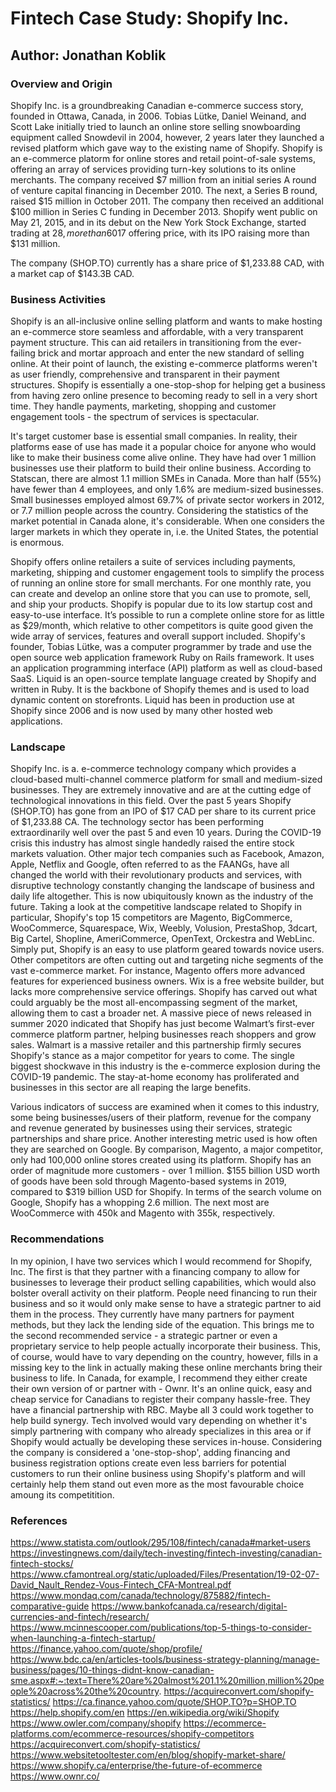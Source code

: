 # Fintech Case Study: Shopify Inc.

## Author: Jonathan Koblik

### Overview and Origin

Shopify Inc. is a groundbreaking Canadian e-commerce success story, founded in Ottawa, Canada, in 2006. Tobias Lütke, Daniel Weinand, and Scott Lake initially tried to launch an online store selling snowboarding equipment called Snowdevil in 2004, however, 2 years later they launched a revised platform which gave way to the existing name of Shopify. Shopify is an e-commerce platorm for online stores and retail point-of-sale systems, offering an array of services providing turn-key solutions to its online merchants.
The company received $7 million from an initial series A round of venture capital financing in December 2010. The next, a Series B round, raised $15 million in October 2011. The company then received an additional $100 million in Series C funding in December 2013.
Shopify went public on May 21, 2015, and in its debut on the New York Stock Exchange, started trading at $28, more than 60% higher than its US$17 offering price, with its IPO raising more than $131 million.

The company (SHOP.TO) currently has a share price of $1,233.88 CAD, with a market cap of $143.3B CAD.

### Business Activities

Shopify is an all-inclusive online selling platform and wants to make hosting an e-commerce store seamless and affordable, with a very transparent payment structure. This can aid retailers in transitioning from the ever-failing brick and mortar approach and enter the new standard of selling online. At their point of launch, the existing e-commerce platforms weren't as user friendly, comprehensive and transparent in their payment structures. Shopify is essentially a one-stop-shop for helping get a business from having zero online presence to becoming ready to sell in a very short time. They handle payments, marketing, shopping and customer engagement tools - the spectrum of services is spectacular. 

It's target customer base is essential small companies. In reality, their platforms ease of use has made it a popular choice for anyone who would like to make their business come alive online. They have had over 1 million businesses use their platform to build their online business. According to Statscan, there are almost 1.1 million SMEs in Canada. More than half (55%) have fewer than 4 employees, and only 1.6% are medium-sized businesses. Small businesses employed almost 69.7% of private sector workers in 2012, or 7.7 million people across the country. Considering the statistics of the market potential in Canada alone, it's considerable. When one considers the larger markets in which they operate in, i.e. the United States, the potential is enormous.

Shopify offers online retailers a suite of services including payments, marketing, shipping and customer engagement tools to simplify the process of running an online store for small merchants. For one monthly rate, you can create and develop an online store that you can use to promote, sell, and ship your products. Shopify is popular due to its low startup cost and easy-to-use interface. It’s possible to run a complete online store for as little as $29/month, which relative to other competitors is quite good given the wide array of services, features and overall support included. 
Shopify's founder, Tobias Lütke, was a computer programmer by trade and use the open source web application framework Ruby on Rails framework. It uses an application programming interface (API) platform as well as cloud-based SaaS.
Liquid is an open-source template language created by Shopify and written in Ruby. It is the backbone of Shopify themes and is used to load dynamic content on storefronts. Liquid has been in production use at Shopify since 2006 and is now used by many other hosted web applications.

### Landscape

Shopify Inc. is a. e-commerce technology company which provides a cloud-based multi-channel commerce platform for small and medium-sized businesses. They are extremely innovative and are at the cutting edge of technological innovations in this field. 
Over the past 5 years Shopify (SHOP.TO) has gone from an IPO of $17 CAD per share to its current price of $1,233.88 CA. The technology sector has been performing extraordinarily well over the past 5 and even 10 years. During the COVID-19 crisis this industry has almost single handedly raised the entire stock markets valuation. Other major tech companies such as Facebook, Amazon, Apple, Netflix and Google, often referred to as the FAANGs, have all changed the world with their revolutionary products and services, with disruptive technology constantly changing the landscape of business and daily life altogether. This is now ubiquitously known as the industry of the future.
Taking a look at the competitive landscape related to Shopify in particular, Shopify's top 15 competitors are Magento, BigCommerce, WooCommerce, Squarespace, Wix, Weebly, Volusion, PrestaShop, 3dcart, Big Cartel, Shopline, AmeriCommerce, OpenText, Orckestra and WebLinc.
Simply put, Shopify is an easy to use platform geared towards novice users. Other competitors are often cutting out and targeting niche segments of the vast e-commerce market. For instance, Magento offers more advanced features for experienced business owners. Wix is a free website builder, but lacks more comprehensive service offerings. Shopify has carved out what could arguably be the most all-encompassing segment of the market, allowing them to cast a broader net.
A massive piece of news released in summer 2020 indicated that Shopify has just become Walmart’s first-ever commerce platform partner, helping businesses reach shoppers and grow sales. Walmart is a massive retailer and this partnership firmly secures Shopify's stance as a major competitor for years to come.
The single biggest shockwave in this industry is the e-commerce explosion during the COVID-19 pandemic. The stay-at-home economy has proliferated and businesses in this sector are all reaping the large benefits.

Various indicators of success are examined when it comes to this industry, some being businesses/users of their platform, revenue for the company and revenue generated by businesses using their services, strategic partnerships and share price. Another interesting metric used is how often they are searched on Google.
By comparison, Magento, a major competitor, only had 100,000 online stores created using its platform. Shopify has an order of magnitude more customers - over 1 million. $155 billion USD worth of goods have been sold through Magento-based systems in 2019, compared to $319 billion USD for Shopify.
In terms of the search volume on Google, Shopify has a whopping 2.6 million. The next most are WooCommerce with 450k and Magento with 355k, respectively.

### Recommendations

In my opinion, I have two services which I would recommend for Shopify, Inc. 
The first is that they partner with a financing company to allow for businesses to leverage their product selling capabilities, which would also bolster overall activity on their platform. People need financing to run their business and so it would only make sense to have a strategic partner to aid them in the process.
They currently have many partners for payment methods, but they lack the lending side of the equation.
This brings me to the second recommended service - a strategic partner or even a proprietary service to help people actually incorporate their business. This, of course, would have to vary depending on the country, however, fills in a missing key to the link in actually making these online merchants bring their business to life. In Canada, for example, I recommend they either create their own version of or partner with - Ownr. It's an online quick, easy and cheap service for Canadians to register their company hassle-free. They have a financial partnership with RBC. Maybe all 3 could work together to help build synergy.
Tech involved would vary depending on whether it's simply partnering with company who already specializes in this area or if Shopify would actually be developing these services in-house. Considering the company is considered a 'one-stop-shop', adding financing and business registration options create even less barriers for potential customers to run their online business using Shopify's platform and will certainly help them stand out even more as the most favourable choice amoung its competitition.

### References

https://www.statista.com/outlook/295/108/fintech/canada#market-users
https://investingnews.com/daily/tech-investing/fintech-investing/canadian-fintech-stocks/
https://www.cfamontreal.org/static/uploaded/Files/Presentation/19-02-07-David_Nault_Rendez-Vous-Fintech_CFA-Montreal.pdf
https://www.mondaq.com/canada/technology/875882/fintech-comparative-guide
https://www.bankofcanada.ca/research/digital-currencies-and-fintech/research/
https://www.mcinnescooper.com/publications/top-5-things-to-consider-when-launching-a-fintech-startup/
https://finance.yahoo.com/quote/shop/profile/
https://www.bdc.ca/en/articles-tools/business-strategy-planning/manage-business/pages/10-things-didnt-know-canadian-sme.aspx#:~:text=There%20are%20almost%201.1%20million,million%20people%20across%20the%20country.
https://acquireconvert.com/shopify-statistics/
https://ca.finance.yahoo.com/quote/SHOP.TO?p=SHOP.TO
https://help.shopify.com/en
https://en.wikipedia.org/wiki/Shopify
https://www.owler.com/company/shopify
https://ecommerce-platforms.com/ecommerce-resources/shopify-competitors
https://acquireconvert.com/shopify-statistics/
https://www.websitetooltester.com/en/blog/shopify-market-share/
https://www.shopify.ca/enterprise/the-future-of-ecommerce
https://www.ownr.co/
